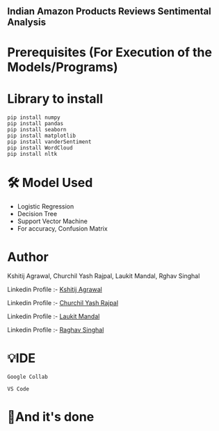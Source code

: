 ## Indian  Amazon Products Reviews Sentimental Analysis

# Prerequisites (For Execution of the Models/Programs)

# Library to install
```
pip install numpy
pip install pandas
pip install seaborn
pip install matplotlib
pip install vanderSentiment
pip install WordCloud
pip install nltk
```

# 🛠 Model Used

<!-- * Scikit-learn -->
* Logistic Regression
* Decision Tree
* Support Vector Machine
* For accuracy, Confusion Matrix
<!-- * Keras
* Tensorflow -->

# Author

Kshitij Agrawal, Churchil Yash Rajpal, Laukit Mandal, Rghav Singhal 

Linkedin Profile :- [Kshitij Agrawal](https://www.linkedin.com/in/kshitij-agrawal-3a557814b/)<br/>

Linkedin Profile :- [Churchil Yash Rajpal](https://www.linkedin.com/in/churchil-yash-rajpal-4667681a4/)
<br/>

Linkedin Profile :- [Laukit Mandal](https://www.linkedin.com/in/laukit-mandal-a750a520a/)
<br/>

Linkedin Profile :- [Raghav Singhal](https://www.linkedin.com/in/raghavsinghal22/)

# 💡IDE

```
Google Collab
```

```
VS Code
```

# 👏And it's done

